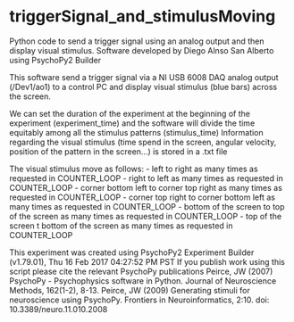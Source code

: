 # triggerSignal_and_stimulusMoving
Python code to send a trigger signal using an analog output and then display visual stimulus. Software developed by Diego Alnso San Alberto using PsychoPy2 Builder

This software send a trigger signal via a NI USB 6008 DAQ analog output (/Dev1/ao1) to a control PC and display visual stimulus (blue bars) across the screen. 

We can set the duration of the experiment at the beginning of the experiment (experiment_time) and the software will divide the time equitably among all the stimulus patterns (stimulus_time)
Information regarding the visual stimulus (time spend in the screen, angular velocity, position of the pattern in the screen...) is stored in a .txt file

The visual stimulus move as follows:
    - left to right as many times as requested in COUNTER_LOOP
    - right to left as many times as requested in COUNTER_LOOP
    - corner bottom left to corner top right as many times as requested in COUNTER_LOOP
    - corner top right to corner bottom left as many times as requested in COUNTER_LOOP
    - bottom of the screen to top of the screen as many times as requested in COUNTER_LOOP
    - top of the screen t bottom of the screen as many times as requested in COUNTER_LOOP

This experiment was created using PsychoPy2 Experiment Builder (v1.79.01), Thu 16 Feb 2017 04:27:52 PM PST
If you publish work using this script    please cite the relevant PsychoPy publications
  Peirce, JW (2007) PsychoPy - Psychophysics software in Python. Journal of Neuroscience Methods, 162(1-2), 8-13.
  Peirce, JW (2009) Generating stimuli for neuroscience using PsychoPy. Frontiers in Neuroinformatics, 2:10. doi: 10.3389/neuro.11.010.2008
